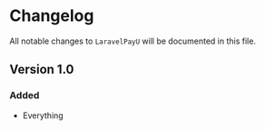 # Changelog

All notable changes to `LaravelPayU` will be documented in this file.

## Version 1.0

### Added
- Everything
